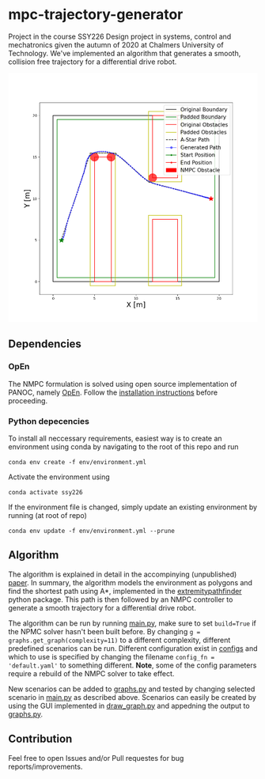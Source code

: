 # mpc-trajectory-generator
Project in the course SSY226 Design project in systems, control and mechatronics given the autumn of 2020 at Chalmers University of Technology. We've implemented an algorithm that generates a smooth, collision free trajectory for a differential drive robot. 

![Example](docs/example_image.png "Example")
## Dependencies

### OpEn
The NMPC formulation is solved using open source implementation of PANOC, namely [OpEn](https://alphaville.github.io/optimization-engine/). Follow the [installation instructions](https://alphaville.github.io/optimization-engine/docs/installation) before proceeding. 
### Python depecencies
To install all neccessary requirements, easiest way is to create an environment using conda by navigating to the root of this repo and run 
   ```
   conda env create -f env/environment.yml
   ```

Activate the environment using
   ```
   conda activate ssy226
   ```
   
If the environment file is changed, simply update an existing environment by running (at root of repo)
   ```
   conda env update -f env/environment.yml --prune
   ```

## Algorithm 
The algorithm is explained in detail in the accompinying (unpublished) [paper](docs/paper.pdf). In summary, the algorithm models the environment as polygons and find the shortest path using A*, implemented in the [extremitypathfinder](https://github.com/MrMinimal64/extremitypathfinder) python package. This path is then followed by an NMPC controller to generate a smooth trajectory for a differential drive robot. 

The algorithm can be run by running [main.py](src/main.py), make sure to set `build=True` if the NPMC solver hasn't been built before. By changing `g = graphs.get_graph(complexity=11)` to a different complexity, different predefined scenarios can be run. Different configuration exist in [configs](configs) and which to use is specified by changing the filename `config_fn = 'default.yaml'` to something different. **Note**, some of the config parameters require a rebuild of the NMPC solver to take effect. 

New scenarios can be added to [graphs.py](src/visibility/graphs.py) and tested by changing selected scenario in [main.py](src/main.py) as described above. Scenarios can easily be created by using the GUI implemented in [draw_graph.py](src/utils/draw_graph.py) and appedning the output to [graphs.py](src/visibility/graphs.py).

## Contribution
Feel free to open Issues and/or Pull requestes for bug reports/improvements. 
